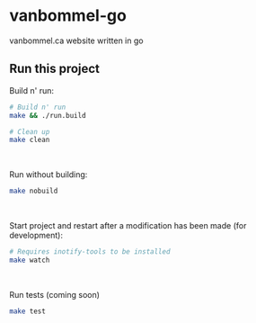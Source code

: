 # vanbommel-go
vanbommel.ca website written in go

## Run this project
Build n' run:
```bash
# Build n' run
make && ./run.build

# Clean up
make clean
```

<br />

Run without building:
```bash
make nobuild
```

<br />

Start project and restart after a modification has been made (for development):
```bash
# Requires inotify-tools to be installed
make watch
```

<br />

Run tests (coming soon)
```bash
make test
```